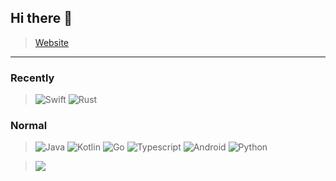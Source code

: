 ## Hi there 👋

> [Website](https://rivermao.com)

---

### Recently
> ![Swift](https://img.shields.io/badge/-Swift-orange?style=flat-square&logo=swift&logoColor=white)
> ![Rust](https://img.shields.io/badge/-Rust-red?style=flat-square&logo=rust&logoColor=white)

### Normal

> ![Java](https://img.shields.io/badge/-Java-gray?style=flat-square&logo=java&logoColor=white)
> ![Kotlin](https://img.shields.io/badge/-Kotlin-pink?style=flat-square&logo=kotlin&logoColor=white)
> ![Go](https://img.shields.io/badge/-Go-blue?style=flat-square&logo=go&logoColor=white)
> ![Typescript](https://img.shields.io/badge/-Typescript-darkblue?style=flat-square&logo=typescript&logoColor=white)
> ![Android](https://img.shields.io/badge/-Android-brightgreen?style=flat-square&logo=android&logoColor=white)
> ![Python](https://img.shields.io/badge/-Python-yellow?style=flat-square&logo=python&logoColor=white)


> ![](https://zinc-profile.songraysmail.workers.dev/?user=vaspike)

<!--
**vaspike/vaspike** is a ✨ _special_ ✨ repository because its `README.md` (this file) appears on your GitHub profile.

Here are some ideas to get you started:

- 🔭 I’m currently working on ...
- 🌱 I’m currently learning ...
- 👯 I’m looking to collaborate on ...
- 🤔 I’m looking for help with ...
- 💬 Ask me about ...
- 📫 How to reach me: ...
- 😄 Pronouns: ...
- ⚡ Fun fact: ...
-->
